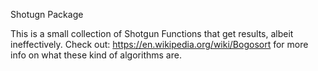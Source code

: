 Shotugn Package

This is a small collection of Shotgun Functions that get results, albeit ineffectively.
Check out: https://en.wikipedia.org/wiki/Bogosort for more info on what these kind of algorithms are.